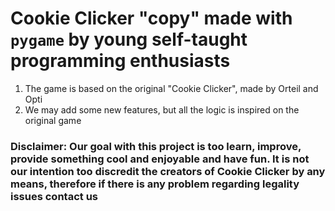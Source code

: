 # Cookie Clicker "copy" made with `pygame` by young self-taught programming enthusiasts

1. The game is based on the original "Cookie Clicker", made by Orteil and Opti
2. We may add some new features, but all the logic is inspired on the original game

### Disclaimer: Our goal with this project is too learn, improve, provide something cool and enjoyable and have fun. It is not our intention too discredit the creators of Cookie Clicker by any means, therefore if there is any problem regarding legality issues contact us
